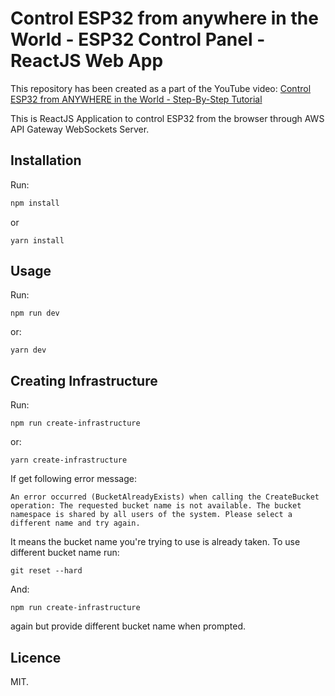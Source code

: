 # Control ESP32 from anywhere in the World - ESP32 Control Panel - ReactJS Web App

This repository has been created as a part of the YouTube video:
[Control ESP32 from ANYWHERE in the World - Step-By-Step Tutorial](https://youtu.be/z53MkVFOnIo)

This is ReactJS Application to control ESP32 from the browser through AWS API Gateway WebSockets Server.

## Installation

Run:

```bash
npm install
```

or

```
yarn install
```

## Usage

Run:

```
npm run dev
```

or:

```
yarn dev
```

## Creating Infrastructure

Run:

```
npm run create-infrastructure
```

or:

```
yarn create-infrastructure
```

If get following error message:

```
An error occurred (BucketAlreadyExists) when calling the CreateBucket operation: The requested bucket name is not available. The bucket namespace is shared by all users of the system. Please select a different name and try again.
```

It means the bucket name you're trying to use is already taken.
To use different bucket name run:

```
git reset --hard
```

And:

```
npm run create-infrastructure
```

again but provide different bucket name when prompted.

## Licence

MIT.
